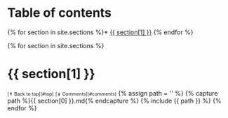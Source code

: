 <a name="top"></a>
# Table of contents

{% for section in site.sections %}* <a href="#{{ section[0] }}">{{ section[1] }}</a>
{% endfor %}

{% for section in site.sections %}
  <a name="{{ section[0] }}"></a>

  <h1>{{ section[1] }}</h1>
  <span style="font-size: 75%">[&#8607; Back to top](#top)</span> 
  <span style="font-size: 75%">[&#8609; Comments](#comments)</span> 
  {% assign path = '' %}
  {% capture path %}{{ section[0] }}.md{% endcapture %}
  {% include {{ path }} %}  
{% endfor %}

